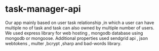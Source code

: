 # task-manager-api
Our app mainly based on user task relationship ,in which a user can have multiple no of task and task can also owned by multiple number of users. 
We used express library for web hosting , mongodb database using mongodb or mongoose. 
Additional properties used sendgrid api , json webtokens , multer ,bcrypt ,sharp and bad-words library.
